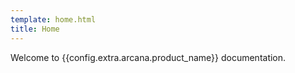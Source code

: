 ```yaml
---
template: home.html
title: Home
---
```


Welcome to {{config.extra.arcana.product_name}} documentation.